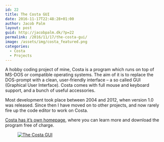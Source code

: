 ```yaml
---
id: 22
title: The Costa GUI
date: 2016-11-17T22:48:28+01:00
author: Jacob Palm
layout: post
guid: http://jacobpalm.dk/?p=22
permalink: /2016/11/17/the-costa-gui/
image: /assets/img/costa_featured.png
categories:
  - Costa
  - Projects
---
```

A hobby coding project of mine, Costa is a program which runs on top of MS-DOS or compatible operating systems. The aim of it is to replace the DOS-prompt with a clean, user-friendly interface – a so called GUI (Graphical User Interface). Costa comes with full mouse and keyboard support, and a bunch of useful accessories.

Most development took place between 2004 and 2012, when version 1.0 was released. Since then I have moved on to other projects, and now rarely fire up the code editor to work on Costa.

<!--more-->

<a href="http://costa.jacobpalm.dk" target="_blank">Costa has it&#8217;s own homepage</a>, where you can learn more and download the program free of charge.

<div class="wp-block-image">
  <figure class="aligncenter"><a href="http://costa.jacobpalm.dk" target="_blank" rel="noopener noreferrer"><img src="http://jacobpalm.dk/wp-content/uploads/2016/11/screen02.png" alt="The Costa GUI" class="wp-image-24" srcset="https://jacobpalm.dk/wp-content/uploads/2016/11/screen02.png 640w, https://jacobpalm.dk/wp-content/uploads/2016/11/screen02-300x225.png 300w" sizes="(max-width: 640px) 100vw, 640px" /></a></figure>
</div>